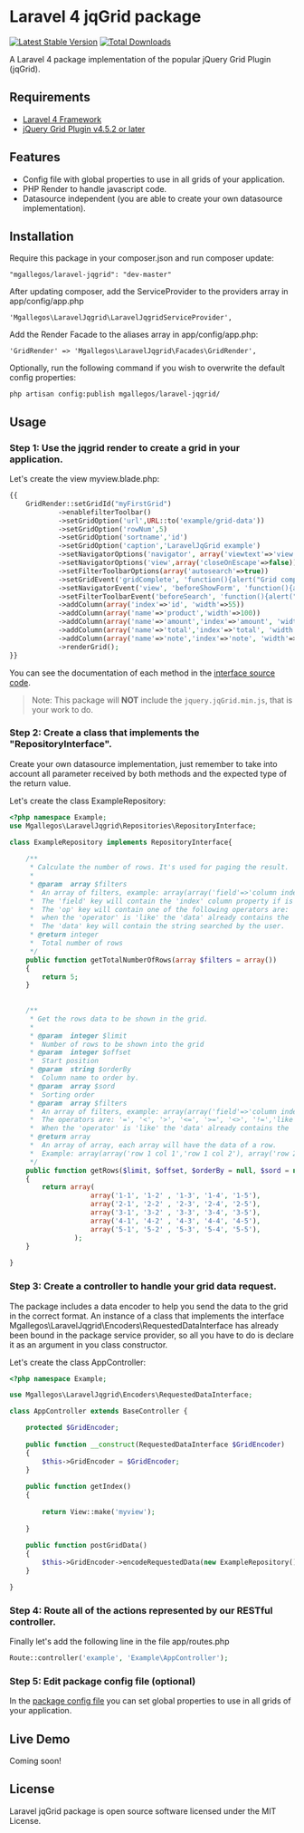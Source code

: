 # Laravel 4 jqGrid package

[![Latest Stable Version](https://poser.pugx.org/mgallegos/laravel-jqgrid/v/stable.png)](https://packagist.org/packages/mgallegos/laravel-jqgrid) [![Total Downloads](https://poser.pugx.org/mgallegos/laravel-jqgrid/downloads.png)](https://packagist.org/packages/mgallegos/laravel-jqgrid)

A Laravel 4 package implementation of the popular jQuery Grid Plugin (jqGrid).

## Requirements

* [Laravel 4 Framework](https://github.com/laravel/laravel)
* [jQuery Grid Plugin v4.5.2 or later](http://www.trirand.com/blog/)

## Features

* Config file with global properties to use in all grids of your application.
* PHP Render to handle javascript code.
* Datasource independent (you are able to create your own datasource implementation).

## Installation

Require this package in your composer.json and run composer update:

    "mgallegos/laravel-jqgrid": "dev-master"

After updating composer, add the ServiceProvider to the providers array in app/config/app.php

    'Mgallegos\LaravelJqgrid\LaravelJqgridServiceProvider',

Add the Render Facade to the aliases array in app/config/app.php:

    'GridRender' => 'Mgallegos\LaravelJqgrid\Facades\GridRender',

Optionally, run the following command if you wish to overwrite the default config properties:
    
	php artisan config:publish mgallegos/laravel-jqgrid/

## Usage

### Step 1: Use the jqgrid render to create a grid in your application.

 Let's create the view myview.blade.php:
```php
{{ 
    GridRender::setGridId("myFirstGrid")
    		->enablefilterToolbar()
    		->setGridOption('url',URL::to('example/grid-data'))
    		->setGridOption('rowNum',5)
    		->setGridOption('sortname','id')
    		->setGridOption('caption','LaravelJqGrid example')
    		->setNavigatorOptions('navigator', array('viewtext'=>'view'))
    		->setNavigatorOptions('view',array('closeOnEscape'=>false))
    		->setFilterToolbarOptions(array('autosearch'=>true))
    		->setGridEvent('gridComplete', 'function(){alert("Grid complete event");}') 
    		->setNavigatorEvent('view', 'beforeShowForm', 'function(){alert("Before show form");}')
    		->setFilterToolbarEvent('beforeSearch', 'function(){alert("Before search event");}') 
    		->addColumn(array('index'=>'id', 'width'=>55))
    		->addColumn(array('name'=>'product','width'=>100))
    		->addColumn(array('name'=>'amount','index'=>'amount', 'width'=>80, 'align'=>'right'))
    		->addColumn(array('name'=>'total','index'=>'total', 'width'=>80))
    		->addColumn(array('name'=>'note','index'=>'note', 'width'=>55,'searchoptions'=>array('attr'=>array('title'=>'Note title'))))
    		->renderGrid(); 
}}
```
You can see the documentation of each method in the [interface source code](src/Mgallegos/LaravelJqgrid/Renders/RenderInterface.php).
>   Note: This package will **NOT** include the `jquery.jqGrid.min.js`, that is your work to do.

### Step 2: Create a class that implements the "RepositoryInterface".

Create your own datasource implementation, just remember to take into account all parameter received by both methods and the expected type of the return value.

Let's create the class ExampleRepository:
```php
<?php namespace Example;
use Mgallegos\LaravelJqgrid\Repositories\RepositoryInterface;

class ExampleRepository implements RepositoryInterface{
	
	/**
	 * Calculate the number of rows. It's used for paging the result.
	 *
	 * @param  array $filters
	 *	An array of filters, example: array(array('field'=>'column index/name 1','op'=>'operator','data'=>'searched string column 1'), array('field'=>'column index/name 2','op'=>'operator','data'=>'searched string column 2'))
	 *	The 'field' key will contain the 'index' column property if is set, otherwise the 'name' column property.
	 *	The 'op' key will contain one of the following operators are: '=', '<', '>', '<=', '>=', '<>', '!=','like', 'not like', 'is in', 'is not in',
	 *	when the 'operator' is 'like' the 'data' already contains the '%' character in the appropiate position.
	 *	The 'data' key will contain the string searched by the user.
	 * @return integer
	 *	Total number of rows
	 */
	public function getTotalNumberOfRows(array $filters = array())
	{
		return 5;
	}
	
	
	/**
	 * Get the rows data to be shown in the grid.
	 *
	 * @param  integer $limit
	 *	Number of rows to be shown into the grid
	 * @param  integer $offset
	 *	Start position
	 * @param  string $orderBy
	 *	Column name to order by.
	 * @param  array $sord
	 *	Sorting order
	 * @param  array $filters
	 *	An array of filters, example: array(array('field'=>'column index/name 1','op'=>'operator','data'=>'searched string column 1'), array('field'=>'column index/name 2','op'=>'operator','data'=>'searched string column 2'))
	 *	The operators are: '=', '<', '>', '<=', '>=', '<>', '!=','like', 'not like', 'is in', 'is not in'.
	 *	When the 'operator' is 'like' the 'data' already contains the '%' character in the appropiate position.
	 * @return array
	 *	An array of array, each array will have the data of a row.
	 *	Example: array(array('row 1 col 1','row 1 col 2'), array('row 2 col 1','row 2 col 2'))
	 */
	public function getRows($limit, $offset, $orderBy = null, $sord = null, array $filters = array())
	{
		return array(
					array('1-1', '1-2' , '1-3', '1-4', '1-5'),
					array('2-1', '2-2' , '2-3', '2-4', '2-5'),
					array('3-1', '3-2' , '3-3', '3-4', '3-5'),
					array('4-1', '4-2' , '4-3', '4-4', '4-5'),
					array('5-1', '5-2' , '5-3', '5-4', '5-5'),
				);
	}
	
}
```
### Step 3: Create a controller to handle your grid data request.

The package includes a data encoder to help you send the data to the grid in the correct format. An instance of a class that implements the interface Mgallegos\LaravelJqgrid\Encoders\RequestedDataInterface has already been bound in the package service provider, so all you have to do is declare it as an argument in you class constructor.

Let's create the class AppController:
```php
<?php namespace Example;

use Mgallegos\LaravelJqgrid\Encoders\RequestedDataInterface;

class AppController extends BaseController {

	protected $GridEncoder;
	
	public function __construct(RequestedDataInterface $GridEncoder)
	{
		$this->GridEncoder = $GridEncoder;
	}
	
	public function getIndex()
	{
		
		return View::make('myview');
		
	}
	
	public function postGridData()
	{
		$this->GridEncoder->encodeRequestedData(new ExampleRepository(), Input::all());
	}

}
```
### Step 4: Route all of the actions represented by our RESTful controller.

Finally let's add the following line in the file app/routes.php
```php
Route::controller('example', 'Example\AppController');
```

### Step 5: Edit package config file (optional)

In the [package config file](src/config/config.php) you can set global properties to use in all grids of your application.

## Live Demo

Coming soon!

## License

Laravel jqGrid package is open source software licensed under the MIT License.
